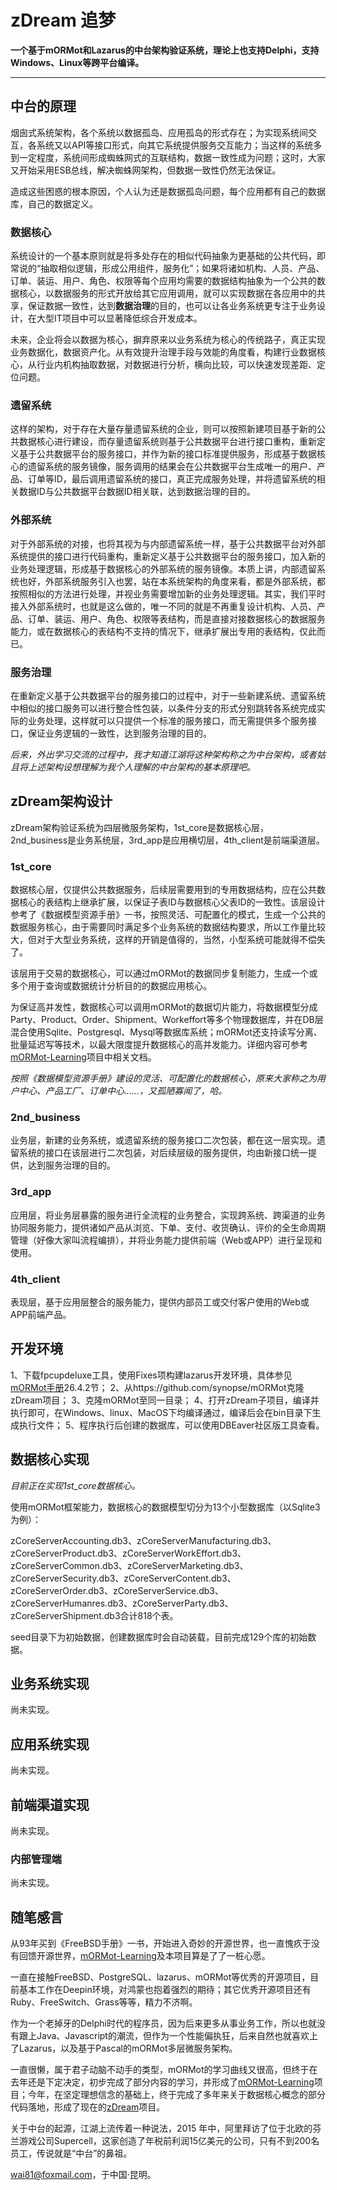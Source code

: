 # zDream 追梦
**一个基于mORMot和Lazarus的中台架构验证系统，理论上也支持Delphi，支持Windows、Linux等跨平台编译。**

---

## 中台的原理

烟囱式系统架构，各个系统以数据孤岛、应用孤岛的形式存在；为实现系统间交互，各系统又以API等接口形式，向其它系统提供服务交互能力；当这样的系统多到一定程度，系统间形成蜘蛛网式的互联结构，数据一致性成为问题；这时，大家又开始采用ESB总线，解决蜘蛛网架构，但数据一致性仍然无法保证。

造成这些困惑的根本原因，个人认为还是数据孤岛问题，每个应用都有自己的数据库，自己的数据定义。

### 数据核心

系统设计的一个基本原则就是将多处存在的相似代码抽象为更基础的公共代码，即常说的“抽取相似逻辑，形成公用组件，服务化”；如果将诸如机构、人员、产品、订单、装运、用户、角色、权限等每个应用均需要的数据结构抽象为一个公共的数据核心，以数据服务的形式开放给其它应用调用，就可以实现数据在各应用中的共享，保证数据一致性，达到**数据治理**的目的，也可以让各业务系统更专注于业务设计，在大型IT项目中可以显著降低综合开发成本。

未来，企业将会以数据为核心，摒弃原来以业务系统为核心的传统路子，真正实现业务数据化，数据资产化。从有效提升治理手段与效能的角度看，构建行业数据核心，从行业内机构抽取数据，对数据进行分析，横向比较，可以快速发现差距、定位问题。

### 遗留系统

这样的架构，对于存在大量存量遗留系统的企业，则可以按照新建项目基于新的公共数据核心进行建设，而存量遗留系统则基于公共数据平台进行接口重构，重新定义基于公共数据平台的服务接口，并作为新的接口标准提供服务，形成基于数据核心的遗留系统的服务镜像，服务调用的结果会在公共数据平台生成唯一的用户、产品、订单等ID，最后调用遗留系统的接口，真正完成服务处理，并将遗留系统的相关数据ID与公共数据平台数据ID相关联，达到数据治理的目的。

### 外部系统

对于外部系统的对接，也将其视为与内部遗留系统一样，基于公共数据平台对外部系统提供的接口进行代码重构，重新定义基于公共数据平台的服务接口，加入新的业务处理逻辑，形成基于数据核心的外部系统的服务镜像。本质上讲，内部遗留系统也好，外部系统服务引入也罢，站在本系统架构的角度来看，都是外部系统，都按照相似的方法进行处理，并视业务需要增加新的业务处理逻辑。其实，我们平时接入外部系统时，也就是这么做的，唯一不同的就是不再重复设计机构、人员、产品、订单、装运、用户、角色、权限等表结构，而是直接对接数据核心的数据服务能力，或在数据核心的表结构不支持的情况下，继承扩展出专用的表结构，仅此而已。

### 服务治理

在重新定义基于公共数据平台的服务接口的过程中，对于一些新建系统、遗留系统中相似的接口服务可以进行整合性包装，以条件分支的形式分别跳转各系统完成实际的业务处理，这样就可以只提供一个标准的服务接口，而无需提供多个服务接口，保证业务逻辑的一致性，达到服务治理的目的。

*后来，外出学习交流的过程中，我才知道江湖将这种架构称之为中台架构，或者姑且将上述架构设想理解为我个人理解的中台架构的基本原理吧。*

## zDream架构设计

zDream架构验证系统为四层微服务架构，1st_core是数据核心层，2nd_business是业务系统层，3rd_app是应用横切层，4th_client是前端渠道层。

### 1st_core

数据核心层，仅提供公共数据服务，后续层需要用到的专用数据结构，应在公共数据核心的表结构上继承扩展，以保证子表ID与数据核心父表ID的一致性。该层设计参考了《数据模型资源手册》一书，按照灵活、可配置化的模式，生成一个公共的数据服务核心，由于需要同时满足多个业务系统的数据结构要求，所以工作量比较大，但对于大型业务系统，这样的开销是值得的，当然，小型系统可能就得不偿失了。

该层用于交易的数据核心，可以通过mORMot的数据同步复制能力，生成一个或多个用于查询或数据统计分析目的的数据应用核心。

为保证高并发性，数据核心可以调用mORMot的数据切片能力，将数据模型分成Party、Product、Order、Shipment、Workeffort等多个物理数据库，并在DB层混合使用Sqlite、Postgresql、Mysql等数据库系统；mORMot还支持读写分离、批量延迟写等技术，以最大限度提升数据核心的高并发能力。详细内容可参考[mORMot-Learning](https://github.com/wai818/mORMot-Learning)项目中相关文档。

*按照《数据模型资源手册》建设的灵活、可配置化的数据核心，原来大家称之为用户中心、产品工厂、订单中心......，又孤陋寡闻了，哈。*

### 2nd_business

业务层，新建的业务系统，或遗留系统的服务接口二次包装，都在这一层实现。遗留系统的接口在该层进行二次包装，对后续层级的服务提供，均由新接口统一提供，达到服务治理的目的。

### 3rd_app

应用层，将业务层暴露的服务进行全流程的业务整合，实现跨系统、跨渠道的业务协同服务能力，提供诸如产品从浏览、下单、支付、收货确认、评价的全生命周期管理（好像大家叫流程编排），并将业务能力提供前端（Web或APP）进行呈现和使用。

### 4th_client

表现层，基于应用层整合的服务能力，提供内部员工或交付客户使用的Web或APP前端产品。
## 开发环境
1、下载fpcupdeluxe工具，使用Fixes项构建lazarus开发环境，具体参见[mORMot手册](https://synopse.info/files/html/Synopse%20mORMot%20Framework%20SAD%201.18.html)26.4.2节；
2、从https://github.com/synopse/mORMot克隆zDream项目；
3、克隆mORMot至同一目录；
4、打开zDream子项目，编译并执行即可，在Windows、linux、MacOS下均编译通过，编译后会在bin目录下生成执行文件；
5、程序执行后创建的数据库，可以使用DBEaver社区版工具查看。

## 数据核心实现

*目前正在实现1st_core数据核心。*

使用mORMot框架能力，数据核心的数据模型切分为13个小型数据库（以Sqlite3为例）：

zCoreServerAccounting.db3、zCoreServerManufacturing.db3、zCoreServerProduct.db3、zCoreServerWorkEffort.db3、zCoreServerCommon.db3、zCoreServerMarketing.db3、zCoreServerSecurity.db3、zCoreServerContent.db3、zCoreServerOrder.db3、zCoreServerService.db3、zCoreServerHumanres.db3、zCoreServerParty.db3、zCoreServerShipment.db3合计818个表。

seed目录下为初始数据，创建数据库时会自动装载，目前完成129个库的初始数据。

## 业务系统实现

尚未实现。

## 应用系统实现

尚未实现。

## 前端渠道实现

尚未实现。

### 内部管理端

尚未实现。

## 随笔感言

从93年买到《FreeBSD手册》一书，开始进入奇妙的开源世界，也一直愧疚于没有回馈开源世界，[mORMot-Learning](https://github.com/wai818/mORMot-Learning)及本项目算是了了一桩心愿。

一直在接触FreeBSD、PostgreSQL、lazarus、mORMot等优秀的开源项目，目前基本工作在Deepin环境，对鸿蒙也抱着强烈的期待；其它优秀开源项目还有Ruby、FreeSwitch、Grass等等，精力不济啊。

作为一个老掉牙的Delphi时代的程序员，因为后来更多从事业务工作，所以也就没有跟上Java、Javascript的潮流，但作为一个性能偏执狂，后来自然也就喜欢上了Lazarus，以及基于Pascal的mORMot多层微服务架构。

一直很懒，属于君子动脑不动手的类型，mORMot的学习曲线又很高，但终于在去年还是下定决定，初步完成了部分内容的学习，并形成了[mORMot-Learning](https://github.com/wai818/mORMot-Learning)项目；今年，在坚定理想信念的基础上，终于完成了多年来关于数据核心概念的部分代码落地，形成了现在的[zDream](https://github.com/wai818/zDream)项目。

关于中台的起源，江湖上流传着一种说法，2015 年中，阿里拜访了位于北欧的芬兰游戏公司Supercell，这家创造了年税前利润15亿美元的公司，只有不到200名员工，传说就是“中台”的鼻祖。



wai81@foxmail.com，于中国·昆明。

